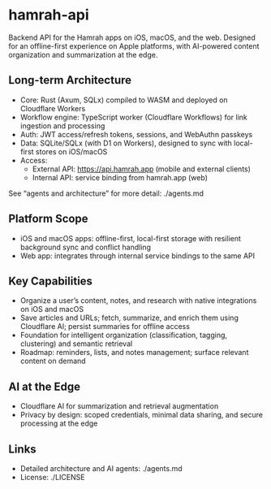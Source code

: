 # hamrah-api

Backend API for the Hamrah apps on iOS, macOS, and the web. Designed for an offline-first experience on Apple platforms, with AI-powered content organization and summarization at the edge.

## Long-term Architecture

- Core: Rust (Axum, SQLx) compiled to WASM and deployed on Cloudflare Workers
- Workflow engine: TypeScript worker (Cloudflare Workflows) for link ingestion and processing
- Auth: JWT access/refresh tokens, sessions, and WebAuthn passkeys
- Data: SQLite/SQLx (with D1 on Workers), designed to sync with local-first stores on iOS/macOS
- Access:
  - External API: https://api.hamrah.app (mobile and external clients)
  - Internal API: service binding from hamrah.app (web)

See “agents and architecture” for more detail: ./agents.md

## Platform Scope

- iOS and macOS apps: offline-first, local-first storage with resilient background sync and conflict handling
- Web app: integrates through internal service bindings to the same API

## Key Capabilities

- Organize a user’s content, notes, and research with native integrations on iOS and macOS
- Save articles and URLs; fetch, summarize, and enrich them using Cloudflare AI; persist summaries for offline access
- Foundation for intelligent organization (classification, tagging, clustering) and semantic retrieval
- Roadmap: reminders, lists, and notes management; surface relevant content on demand

## AI at the Edge

- Cloudflare AI for summarization and retrieval augmentation
- Privacy by design: scoped credentials, minimal data sharing, and secure processing at the edge

## Links

- Detailed architecture and AI agents: ./agents.md
- License: ./LICENSE
